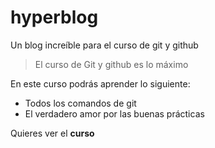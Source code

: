 # hyperblog
Un blog increíble para el curso de git y github
>El curso de Git y github es lo máximo

En este curso podrás aprender lo siguiente:
* Todos los comandos de git
* El verdadero amor por las buenas prácticas

Quieres ver el **curso**